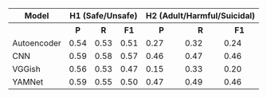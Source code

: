 <table>
    <tr>
        <th>Model</th>
        <th colspan="3">H1 (Safe/Unsafe)</th>
        <th colspan="3">H2 (Adult/Harmful/Suicidal)</th>
    </tr>
    <tr>
        <th></th>
        <th>P</th>
        <th>R</th>
        <th>F1</th>
        <th>P</th>
        <th>R</th>
        <th>F1</th>
    </tr>
    <tr>
        <td>Autoencoder</td>
        <td>0.54</td>
        <td>0.53</td>
        <td>0.51</td>
        <td>0.27</td>
        <td>0.32</td>
        <td>0.24</td>
    </tr>
    <tr>
        <td>CNN</td>
        <td>0.59</td>
        <td>0.58</td>
        <td>0.57</td>
        <td>0.46</td>
        <td>0.47</td>
        <td>0.46</td>
    </tr>
    <tr>
        <td>VGGish</td>
        <td>0.56</td>
        <td>0.53</td>
        <td>0.47</td>
        <td>0.15</td>
        <td>0.33</td>
        <td>0.20</td>
    </tr>
    <tr>
        <td>YAMNet</td>
        <td>0.59</td>
        <td>0.55</td>
        <td>0.50</td>
        <td>0.47</td>
        <td>0.49</td>
        <td>0.46</td>
    </tr>
</table>
